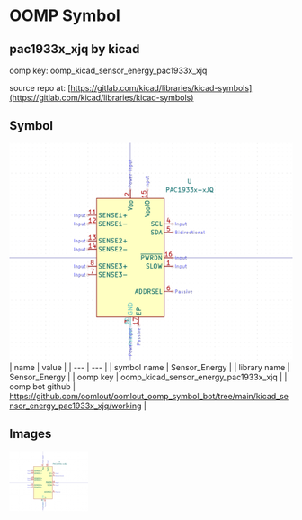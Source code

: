 # OOMP Symbol  
## pac1933x_xjq  by kicad  
  
oomp key: oomp_kicad_sensor_energy_pac1933x_xjq  
  
source repo at: [https://gitlab.com/kicad/libraries/kicad-symbols](https://gitlab.com/kicad/libraries/kicad-symbols)  
## Symbol  
  
[![working.png](working_600.png)](working.png)  
| name | value | 
| --- | --- | 
| symbol name | Sensor_Energy | 
| library name | Sensor_Energy | 
| oomp key | oomp_kicad_sensor_energy_pac1933x_xjq | 
| oomp bot github | https://github.com/oomlout/oomlout_oomp_symbol_bot/tree/main/kicad_sensor_energy_pac1933x_xjq/working | 
## Images  
  
[![working.png](working_140.png)](working.png)  
